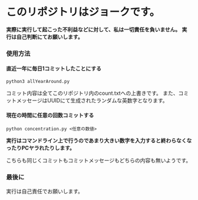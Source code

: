 # **このリポジトリはジョークです。**
 **実際に実行して起こった不利益などに対して、私は一切責任を負いません。**
 **実行は自己判断にてお願いします。**

### 使用方法

#### 直近一年に毎日1コミットしたことにする
`python3 allYearAround.py`

コミット内容は全てこのリポジトリ内のcount.txtへの上書きです。
また、コミットメッセージはUUIDにて生成されたランダムな英数字となります。

#### 現在の時間に任意の回数コミットする
`python concentration.py <任意の数値>`

**実行はコマンドライン上で行うのであまり大きい数字を入力すると終わらなくなったりPCヤラれたりします。**

こちらも同じくコミットもコミットメッセージもどちらの内容も無いようです。

### 最後に

実行は自己責任でお願いします。
